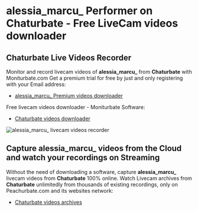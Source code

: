 # alessia_marcu_ Performer on Chaturbate - Free LiveCam videos downloader

## Chaturbate Live Videos Recorder

Monitor and record livecam videos of **alessia_marcu_** from **Chaturbate** with Moniturbate.com
Get a premium trial for free by just and only registering with your Email address:
* [alessia_marcu_ Premium videos downloader](https://moniturbate.com/request-demo-licence-key.html)

Free livecam videos downloader - Moniturbate Software:
* [Chaturbate videos downloader](https://moniturbate.com/moniturbate-download-software.html)

![alessia_marcu_ livecam videos recorder](https://peachurnet.com/templates/moniturbate-software.png)


## Capture alessia_marcu_ videos from the Cloud and watch your recordings on Streaming

Without the need of downloading a software, capture **alessia_marcu_** livecam videos from **Chaturbate** 100% online.
Watch Livecam archives from **Chaturbate** unlimitedly from thousands of existing recordings, only on Peachurbate.com and its websites network:
* [Chaturbate videos archives](https://peachurnet.com/)